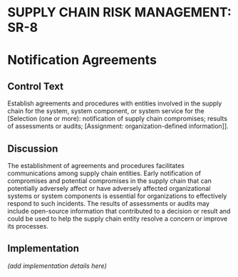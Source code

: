 # SUPPLY CHAIN RISK MANAGEMENT: SR-8
# Notification Agreements

## Control Text

Establish agreements and procedures with entities involved in the supply chain for the system, system component, or system service for the [Selection (one or more): notification of supply chain compromises; results of assessments or audits; [Assignment: organization-defined information]].

## Discussion

The establishment of agreements and procedures facilitates communications among supply chain entities. Early notification of compromises and potential compromises in the supply chain that can potentially adversely affect or have adversely affected organizational systems or system components is essential for organizations to effectively respond to such incidents. The results of assessments or audits may include open-source information that contributed to a decision or result and could be used to help the supply chain entity resolve a concern or improve its processes.

## Implementation

_(add implementation details here)_